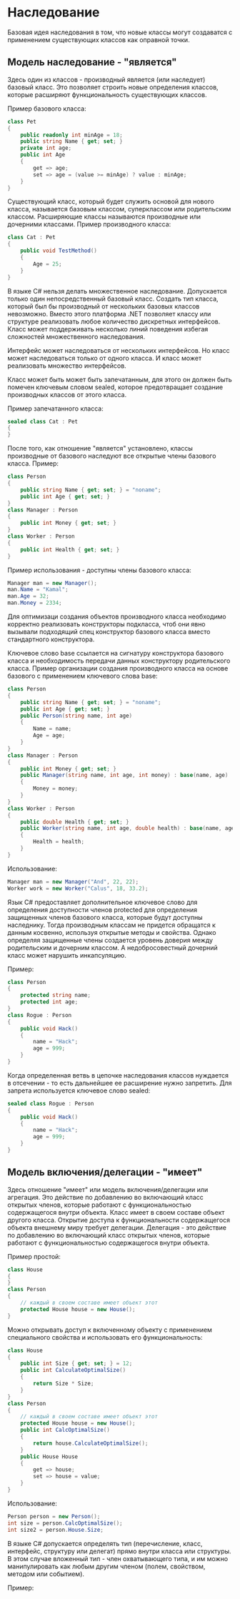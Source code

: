 # Наследование

Базовая идея наследования в том, что новые классы могут создаватся с применением существующих классов как оправной точки. 

## Модель наследование - "является"

Здесь один из классов - производный является (или наследует) базовый класс. Это позволяет строить новые определения классов, которые расширяют функциональность существующих классов.

Пример базового класса:
```csharp
class Pet
{
    public readonly int minAge = 18;
    public string Name { get; set; }
    private int age;
    public int Age
    {
        get => age;
        set => age = (value >= minAge) ? value : minAge;
    }
}
```
Существующий класс, который будет служить основой для нового класса, называется базовым классом, суперклассом или родительским классом. Расширяющие классы называются производные или дочерними классами. Пример производного класса:
```csharp
class Cat : Pet
{
    public void TestMethod()
    {
        Age = 25;
    }
}
```
В языке C# нельзя делать множественное наследование. Допускается только один непосредственный базовый класс. Создать тип класса, который был бы производный от нескольких базовых классов невозможно. Вместо этого платформа .NET позволяет классу или структуре реализовать любое количество дискретных интерфейсов. Класс может поддерживать несколько линий поведения избегая сложностей множественного наследования.

Интерфейс может наследоваться от нескольких интерфейсов. Но класс может наследоваться только от одного класса. И класс может реализовать множество интерфейсов.

Класс может быть может быть запечатанным, для этого он должен быть помечен ключевым словом sealed, которое предотвращает создание производных классов от этого класса.

Пример запечатанного класса:
```csharp
sealed class Cat : Pet
{
}
```
После того, как отношение "является" установлено, классы производные от базового наследуют все открытые члены базового класса. Пример:
```csharp
class Person
{
    public string Name { get; set; } = "noname";
    public int Age { get; set; }
}
class Manager : Person
{
    public int Money { get; set; }
}
class Worker : Person
{
    public int Health { get; set; }
}
```
Пример использования - доступны члены базового класса:
```csharp
Manager man = new Manager();
man.Name = "Kamal";
man.Age = 32;
man.Money = 2334;
```
Для оптимизаци создания объектов производного класса необходимо корректно реализовать конструкторы подкласса, чтоб они явно вызывали подходящий спец конструктор базового класса вместо стандартного конструктора.

Ключевое слово base ссылается на сигнатуру конструктора базового класса и необходимость передачи данных конструктору родительского класса. Пример организации создания производного класса на основе базового с применением ключевого слова base:
```csharp
class Person
{
    public string Name { get; set; } = "noname";
    public int Age { get; set; }
    public Person(string name, int age)
    {
        Name = name;
        Age = age;
    }
}
class Manager : Person
{
    public int Money { get; set; }
    public Manager(string name, int age, int money) : base(name, age)
    {
        Money = money;
    }
}
class Worker : Person
{
    public double Health { get; set; }
    public Worker(string name, int age, double health) : base(name, age)
    {
        Health = health;
    }
}
```
Использование:
```csharp
Manager man = new Manager("And", 22, 22);
Worker work = new Worker("Calus", 18, 33.2);
```
Язык C# предоставляет дополнительное ключевое слово для определения доступности членов protected для определения защищенных членов базового класса, которые будут доступны наследнику. Тогда производным классам не придется обращатся к данным косвенно, используя открытые методы и свойства. Однако определяя защищенные члены создается уровень доверия между родительским и дочерним классом. А недобросовестный дочерний класс может нарушить инкапсуляцию.

Пример:
```csharp
class Person
{
    protected string name;
    protected int age;
}
class Rogue : Person
{
    public void Hack()
    {
        name = "Hack";
        age = 999;
    }
}
```
Когда определенная ветвь в цепочке наследования классов нуждается в отсечении - то есть дальнейшее ее расширение нужно запретить. Для запрета используется ключевое слово sealed:
```csharp
sealed class Rogue : Person
{
    public void Hack()
    {
        name = "Hack";
        age = 999;
    }
}
```

## Модель включения/делегации - "имеет"

Здесь отношение "имеет" или модель включения/делегации или агрегация. Это действие по добавлению во включающий класс открытых членов, которые работают с функциональностью содержащегося внутри объекта. Класс имеет в своем составе объект другого класса. Открытие доступа к функциональности содержащегося объекта внешнему миру требует делегации. Делегация - это действие по добавлению во включающий класс открытых членов, которые работают с функциональностью содержащегося внутри объекта.

Пример простой:
```csharp
class House
{ 
}
class Person
{
    // каждый в своем составе имеет объект этот
    protected House house = new House();
}
```
Можно открывать доступ к включенному объекту с применением специального свойства и использовать его функциональность:
```csharp
class House
{
    public int Size { get; set; } = 12;
    public int CalculateOptimalSize()
    {
        return Size * Size;
    }
}
class Person
{
    // каждый в своем составе имеет объект этот
    protected House house = new House();
    public int CalcOptimalSize()
    {
        return house.CalculateOptimalSize();
    }
    public House House
    {
        get => house;
        set => house = value;
    }
}
```
Использование:
```csharp
Person person = new Person();
int size = person.CalcOptimalSize();
int size2 = person.House.Size;
```
В языке C# допускается определять тип (перечисление, класс, интерфейс, структуру или делегат) прямо внутри класса или структуры. В этом случае вложенный тип - член охватывающего типа, и им можно манипулировать как любым другим членом (полем, свойством, методом или событием).

Пример:
```csharp

```



